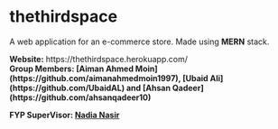 # thethirdspace
A web application for an e-commerce store. Made using <strong>MERN</strong> stack.
<div><strong>Website:</strong> https://thethirdspace.herokuapp.com/</div>
<div><strong>
Group Members: [Aiman Ahmed Moin](https://github.com/aimanahmedmoin1997), [Ubaid Ali](https://github.com/UbaidAL) and [Ahsan Qadeer](https://github.com/ahsanqadeer10)

FYP SuperVisor: [Nadia Nasir](https://habib.edu.pk/SSE/nadia-nasir/)</div>


